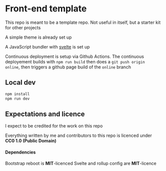 # Front-end template

This repo is meant to be a template repo. Not useful in itself, but a starter kit for other projects

A simple theme is already set up

A JavaScript bundler with [svelte](https://svelte.dev/) is set up

Continuous deployment is setup via Github Actions. The continuous deployement builds with `npm run build` then does a `git push origin online`, then triggers a github page build of the `online` branch

## Local dev

```sh
npm install
npm run dev
```


## Expectations and licence

I expect to be credited for the work on this repo

Everything written by me and contributors to this repo is licenced under **CC0 1.0 (Public Domain)**


#### Dependencies

Bootstrap reboot is **MIT**-licenced
Svelte and rollup config are **MIT**-licence
